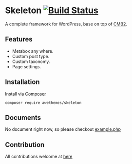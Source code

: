 # Skeleton [![Build Status](https://travis-ci.org/awethemes/skeleton.svg?branch=master)](https://travis-ci.org/awethemes/skeleton)

A complete framework for WordPress, base on top of [CMB2](https://github.com/CMB2/CMB2).

## Features

- Metabox any where.
- Custom post type.
- Custom taxonomy.
- Page settings.

## Installation

Install via [Composer](https://getcomposer.org)

```
composer require awethemes/skeleton
```

## Documents

No document right now, so please checkout [example.php](https://github.com/awethemes/skeleton/blob/master/example.php)

## Contribution

All contributions welcome at [here](https://github.com/awethemes/skeleton/pulls)
